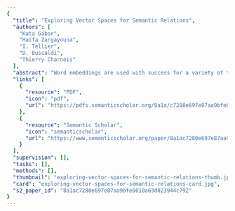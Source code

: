 ```yaml
---
{
  "title": "Exploring Vector Spaces for Semantic Relations",
  "authors": [
    "Kata Gábor",
    "Haïfa Zargayouna",
    "I. Tellier",
    "D. Buscaldi",
    "Thierry Charnois"
  ],
  "abstract": "Word embeddings are used with success for a variety of tasks involving lexical semantic similarities between individual words. Using unsupervised methods and just cosine similarity, encouraging results were obtained for analogical similarities. In this paper, we explore the potential of pre-trained word embeddings to identify generic types of semantic relations in an unsupervised experiment. We propose a new relational similarity measure based on the combination of word2vec’s CBOW input and output vectors which outperforms alternative vector representations, when used for unsupervised clustering on SemEval 2010 Relation Classification data.",
  "links": [
    {
      "resource": "PDF",
      "icon": "pdf",
      "url": "https://pdfs.semanticscholar.org/8a1a/c7280e697e87aa9bfe6010a63d023944c792.pdf"
    },
    {
      "resource": "Semantic Scholar",
      "icon": "semanticscholar",
      "url": "https://www.semanticscholar.org/paper/8a1ac7280e697e87aa9bfe6010a63d023944c792"
    }
  ],
  "supervision": [],
  "tasks": [],
  "methods": [],
  "thumbnail": "exploring-vector-spaces-for-semantic-relations-thumb.jpg",
  "card": "exploring-vector-spaces-for-semantic-relations-card.jpg",
  "s2_paper_id": "8a1ac7280e697e87aa9bfe6010a63d023944c792"
}
---
```


